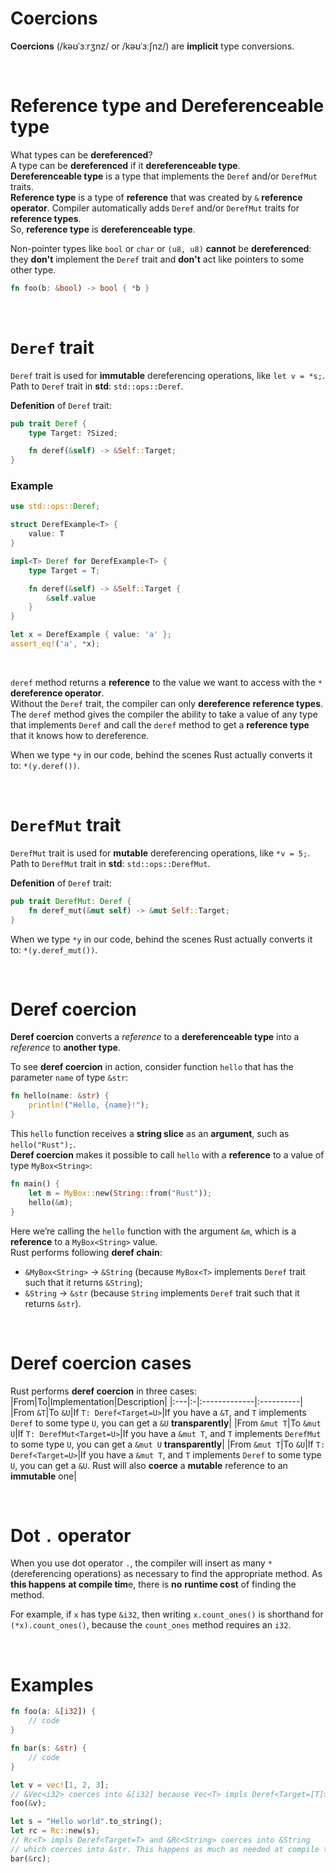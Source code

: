 # Coercions
**Coercions** (/kəʊˈɜːrʒnz/ or /kəʊˈɜːʃnz/) are **implicit** type conversions.

<br>

# Reference type and Dereferenceable type
What types can be **dereferenced**?<br>
A type can be **dereferenced** if it **dereferenceable type**.<br>
**Dereferenceable type** is a type that implements the ``Deref`` and/or ``DerefMut`` traits.<br>
**Reference type** is a type of **reference** that was created by ``&`` **reference operator**. Compiler automatically adds ``Deref`` and/or ``DerefMut`` traits for **reference types**.<br>
So, **reference type** is **dereferenceable type**.<br>

Non-pointer types like ``bool`` or ``char`` or ``(u8, u8)`` **cannot** be **dereferenced**: they **don't** implement the ``Deref`` trait and **don't** act like pointers to some other type.<br>

```Rust
fn foo(b: &bool) -> bool { *b }
```

<br>

# ``Deref`` trait
``Deref`` trait is used for **immutable** dereferencing operations, like ``let v = *s;``.<br>
Path to ``Deref`` trait in **std**: ``std::ops::Deref``. <br>

**Defenition** of ``Deref`` trait:
```Rust
pub trait Deref {
    type Target: ?Sized;

    fn deref(&self) -> &Self::Target;
}
```

### Example
```Rust
use std::ops::Deref;

struct DerefExample<T> {
    value: T
}

impl<T> Deref for DerefExample<T> {
    type Target = T;

    fn deref(&self) -> &Self::Target {
        &self.value
    }
}

let x = DerefExample { value: 'a' };
assert_eq!('a', *x);
```

<br>

``deref`` method returns a **reference** to the value we want to access with the ``*`` **dereference operator**.<br>
Without the ``Deref`` trait, the compiler can only **dereference** **reference types**.<br>
The ``deref`` method gives the compiler the ability to take a value of any type that implements ``Deref`` and call the ``deref`` method to get a **reference type** that it knows how to dereference.

When we type ``*y`` in our code, behind the scenes Rust actually converts it to: ``*(y.deref())``.<br>

<br>

# ``DerefMut`` trait
``DerefMut`` trait is used for **mutable** dereferencing operations, like ``*v = 5;``.<br>
Path to ``DerefMut`` trait in **std**: ``std::ops::DerefMut``. <br>

**Defenition** of ``Deref`` trait:
```Rust
pub trait DerefMut: Deref {
    fn deref_mut(&mut self) -> &mut Self::Target;
}
```

When we type ``*y`` in our code, behind the scenes Rust actually converts it to: ``*(y.deref_mut())``.<br>

<br>

# Deref coercion
**Deref coercion** converts a *reference* to a **dereferenceable type** into a *reference* to **another type**.

To see **deref coercion** in action, consider function ``hello`` that has the parameter ``name`` of type ``&str``:
```Rust
fn hello(name: &str) {
    println!("Hello, {name}!");
}
```

This ``hello`` function receives a **string slice** as an **argument**, such as ``hello("Rust");``.<br>
**Deref coercion** makes it possible to call ``hello`` with a **reference** to a value of type ``MyBox<String>``:

```Rust
fn main() {
    let m = MyBox::new(String::from("Rust"));
    hello(&m);
}
```

Here we’re calling the ``hello`` function with the argument ``&m``, which is a **reference** to a ``MyBox<String>`` value.<br>
Rust performs following **deref chain**: 
- ``&MyBox<String>`` -> ``&String`` (because ``MyBox<T>`` implements ``Deref`` trait such that it returns ``&String``);
- ``&String`` -> ``&str`` (because ``String`` implements ``Deref`` trait such that it returns ``&str``).

<br>

# Deref coercion cases
Rust performs **deref coercion** in three cases:
|From|To|Implementation|Description|
|:---|:-|:-------------|:----------|
|From ``&T``|To ``&U``|If ``T: Deref<Target=U>``|If you have a ``&T``, and ``T`` implements ``Deref`` to some type ``U``, you can get a ``&U`` **transparently**|
|From ``&mut T``|To ``&mut U``|If ``T: DerefMut<Target=U>``|If you have a ``&mut T``, and ``T`` implements ``DerefMut`` to some type ``U``, you can get a ``&mut U`` **transparently**|
|From ``&mut T``|To ``&U``|If ``T: Deref<Target=U>``|If you have a ``&mut T``, and ``T`` implements ``Deref`` to some type ``U``, you can get a ``&U``. Rust will also **coerce** a **mutable** reference to an **immutable** one|

<br>

# Dot ``.`` operator
When you use dot operator ``.``, the compiler will insert as many ``*`` (dereferencing operations) as necessary to find the appropriate method. As **this happens** **at compile tim**e, there is **no** **runtime cost** of finding the method.

For example, if ``x`` has type ``&i32``, then writing ``x.count_ones()`` is shorthand for ``(*x).count_ones()``, because the ``count_ones`` method requires an ``i32``.

<br>

# Examples
```Rust
fn foo(a: &[i32]) {
    // code
}

fn bar(s: &str) {
    // code
}

let v = vec![1, 2, 3];
// &Vec<i32> coerces into &[i32] because Vec<T> impls Deref<Target=[T]>
foo(&v); 

let s = "Hello world".to_string();
let rc = Rc::new(s);
// Rc<T> impls Deref<Target=T> and &Rc<String> coerces into &String 
// which coerces into &str. This happens as much as needed at compile time.
bar(&rc);
```